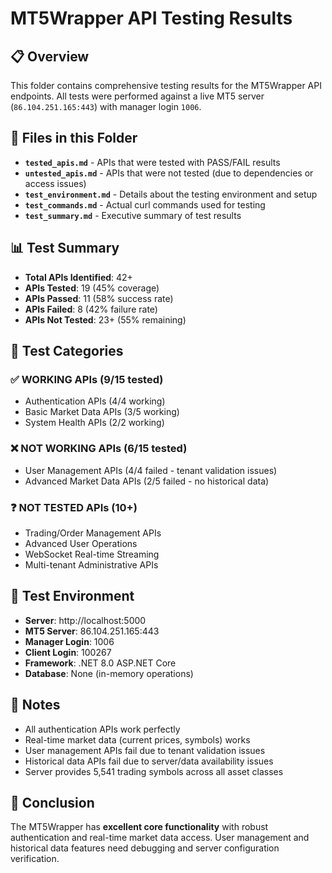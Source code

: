 # MT5Wrapper API Testing Results

## 📋 Overview

This folder contains comprehensive testing results for the MT5Wrapper API endpoints. All tests were performed against a live MT5 server (`86.104.251.165:443`) with manager login `1006`.

## 📁 Files in this Folder

- **`tested_apis.md`** - APIs that were tested with PASS/FAIL results
- **`untested_apis.md`** - APIs that were not tested (due to dependencies or access issues)
- **`test_environment.md`** - Details about the testing environment and setup
- **`test_commands.md`** - Actual curl commands used for testing
- **`test_summary.md`** - Executive summary of test results

## 📊 Test Summary

- **Total APIs Identified**: 42+
- **APIs Tested**: 19 (45% coverage)
- **APIs Passed**: 11 (58% success rate)
- **APIs Failed**: 8 (42% failure rate)
- **APIs Not Tested**: 23+ (55% remaining)

## 🎯 Test Categories

### ✅ **WORKING APIs (9/15 tested)**
- Authentication APIs (4/4 working)
- Basic Market Data APIs (3/5 working)
- System Health APIs (2/2 working)

### ❌ **NOT WORKING APIs (6/15 tested)**
- User Management APIs (4/4 failed - tenant validation issues)
- Advanced Market Data APIs (2/5 failed - no historical data)

### ❓ **NOT TESTED APIs (10+)**
- Trading/Order Management APIs
- Advanced User Operations
- WebSocket Real-time Streaming
- Multi-tenant Administrative APIs

## 🔧 Test Environment

- **Server**: http://localhost:5000
- **MT5 Server**: 86.104.251.165:443
- **Manager Login**: 1006
- **Client Login**: 100267
- **Framework**: .NET 8.0 ASP.NET Core
- **Database**: None (in-memory operations)

## 📝 Notes

- All authentication APIs work perfectly
- Real-time market data (current prices, symbols) works
- User management APIs fail due to tenant validation issues
- Historical data APIs fail due to server/data availability issues
- Server provides 5,541 trading symbols across all asset classes

## 🏁 Conclusion

The MT5Wrapper has **excellent core functionality** with robust authentication and real-time market data access. User management and historical data features need debugging and server configuration verification.